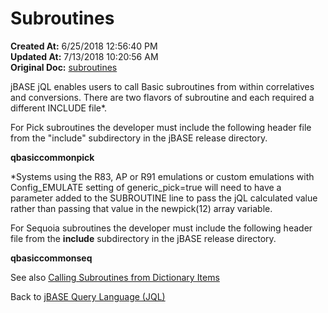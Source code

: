 # Subroutines

**Created At:** 6/25/2018 12:56:40 PM  
**Updated At:** 7/13/2018 10:20:56 AM  
**Original Doc:** [subroutines](https://docs.jbase.com/46350-jql/subroutines)  


jBASE jQL enables users to call Basic subroutines from within correlatives and conversions. There are two flavors of subroutine and each required a different INCLUDE file\*.

For Pick subroutines the developer must include the following header file from the "include" subdirectory in the jBASE release directory.

**qbasiccommonpick**

\*Systems using the R83, AP or R91 emulations or custom emulations with Config\_EMULATE setting of generic\_pick=true will need to have a parameter added to the SUBROUTINE line to pass the jQL calculated value rather than passing that value in the newpick(12) array variable.

For Sequoia subroutines the developer must include the following header file from the **include** subdirectory in the jBASE release directory.

**qbasiccommonseq**



See also [Calling Subroutines from Dictionary Items](./../calling-a-subroutine-from-a-dictionary-item)

Back to [jBASE Query Language (JQL)](jbase-query-language-jql-)
